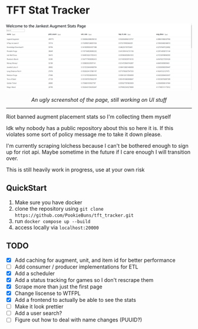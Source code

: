# TFT Stat Tracker

![screenshot](img/screenshot.png)

<p align="center">
    <i>
An ugly screenshot of the page, still working on UI stuff
    </i>
</p>

---

Riot banned augment placement stats so I'm collecting them myself

Idk why nobody has a public repository about this so here it is. If this violates some sort of policy message me to take it down please.

I'm currently scraping lolchess because I can't be bothered enough to sign up for riot api. Maybe sometime in the future if I care enough I will transition over.

This is still heavily work in progress, use at your own risk

## QuickStart

1. Make sure you have docker
2. clone the repository using `git clone https://github.com/PookieBuns/tft_tracker.git`
3. run `docker compose up --build`
4. access locally via `localhost:20000`

## TODO

- [x] Add caching for augment, unit, and item id for better performance
- [ ] Add consumer / producer implementations for ETL
- [x] Add a scheduler
- [x] Add a status tracking for games so I don't rescrape them
- [x] Scrape more than just the first page
- [x] Change liscense to WTFPL
- [x] Add a frontend to actually be able to see the stats
- [ ] Make it look prettier
- [ ] Add a user search?
- [ ] Figure out how to deal with name changes (PUUID?)
